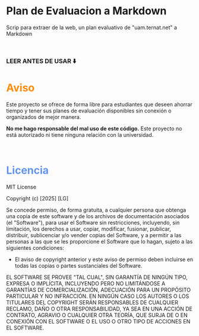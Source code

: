 # Plan de Evaluacion a Markdown

Scrip para extraer de la web, un plan evaluativo de "uam.ternat.net" a Markdown

<br>

### LEER ANTES DE USAR ⬇️

# <b style="color:darkorange">Aviso</b>
Este proyecto se ofrece de forma libre para estudiantes que deseen ahorrar tiempo y tener sus planes de evaluación disponibles sin conexión o organizados de mejor manera. 

**No me hago responsable del mal uso de este código.** Este proyecto no está autorizado ni tiene ninguna relación con la universidad.

<br>

# <b style="color:cornflowerblue">Licencia</b>
MIT License

Copyright (c) [2025] [LG]

Se concede permiso, de forma gratuita, a cualquier persona que obtenga una copia de este software y de los archivos de documentación asociados (el "Software"), para usar el Software sin restricciones, incluyendo, sin limitación, los derechos a usar, copiar, modificar, fusionar, publicar, distribuir, sublicenciar y/o vender copias del Software, y a permitir a las personas a las que se les proporcione el Software que lo hagan, sujeto a las siguientes condiciones:

- El aviso de copyright anterior y este aviso de permiso deben incluirse en todas las copias o partes sustanciales del Software.

EL SOFTWARE SE PROVEE "TAL CUAL", SIN GARANTÍA DE NINGÚN TIPO, EXPRESA O IMPLÍCITA, INCLUYENDO PERO NO LIMITÁNDOSE A GARANTÍAS DE COMERCIALIZACIÓN, ADECUACIÓN PARA UN PROPÓSITO PARTICULAR Y NO INFRACCIÓN. EN NINGÚN CASO LOS AUTORES O LOS TITULARES DEL COPYRIGHT SERÁN RESPONSABLES DE CUALQUIER RECLAMO, DAÑO O OTRA RESPONSABILIDAD, YA SEA EN UNA ACCIÓN DE CONTRATO, AGRAVIO O CUALQUIER OTRA TEORÍA, QUE SURJA DE O EN CONEXIÓN CON EL SOFTWARE O EL USO O OTRO TIPO DE ACCIONES EN EL SOFTWARE.
